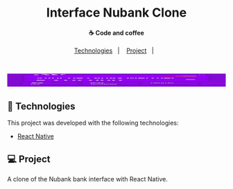 <h1 align="center">
    Interface Nubank Clone
</h1>

<h4 align="center">
  ☕ Code and coffee
</h4>

<p align="center">
  <a href="#rocket-tecnologias">Technologies</a>&nbsp;&nbsp;&nbsp;|&nbsp;&nbsp;&nbsp;
  <a href="#-projeto">Project</a>&nbsp;&nbsp;&nbsp;|&nbsp;&nbsp;&nbsp;
</p>

<br>

<p align="center">
  <img alt="Frontend" src=".github/interface.png" width="100%" height="30px">
</p>

## :rocket: Technologies

This project was developed with the following technologies:

- [React Native](https://facebook.github.io/react-native/)

## 💻 Project

A clone of the Nubank bank interface with React Native.

